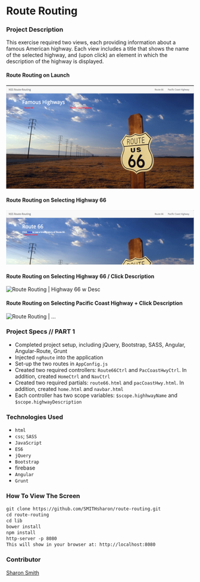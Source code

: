 # Route Routing

### Project Description 
This exercise required two views, each providing information about a famous American highway. Each view includes a title that shows the name of the selected highway, and (upon click) an element in which the description of the highway is displayed.

#### Route Routing on Launch 
![Route Routing on Launch](https://raw.githubusercontent.com/SMITHsharon/route-routing/routes/screens/Route-Routing%20on%20Launch.png)

#### Route Routing on Selecting Highway 66
![Route Routing | Highway 66](https://raw.githubusercontent.com/SMITHsharon/route-routing/routes/screens/Route-Routing%20on%20Click%20Route%2066.png)

#### Route Routing on Selecting Highway 66 / Click Description
![Route Routing | Highway 66 w Desc]()

#### Route Routing on Selecting Pacific Coast Highway + Click Description
![Route Routing | ...]()


### Project Specs // PART 1
- Completed project setup, including jQuery, Bootstrap, SASS, Angular, Angular-Route, Grunt
- Injected `ngRoute` into the application
- Set-up the two routes in `AppConfig.js`
- Created two required controllers: `Route66Ctrl` and `PacCoastHwyCtrl`. In addition, created `HomeCtrl` and `NavCtrl`
- Created two required partials: `route66.html` and `pacCoastHwy.html`. In addition, created `home.html` and `navbar.html`
- Each controller has two scope variables: `$scope.highhwayName` and `$scope.highwayDescription`


### Technologies Used
- `html`
- `css`; `SASS`
- `JavaScript`
- `ES6`
- `jQuery`
- `Bootstrap`
- firebase
- `Angular`
- `Grunt`


### How To View The Screen 
```
git clone https://github.com/SMITHsharon/route-routing.git
cd route-routing
cd lib
bower install
npm install
http-server -p 8080
This will show in your browser at: http://localhost:8080
```


### Contributor
[Sharon Smith](https://github.com/SMITHsharon)
